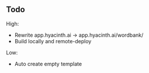 ## Todo

High:

* Rewrite app.hyacinth.ai -> app.hyacinth.ai/wordbank/
* Build locally and remote-deploy

Low:

* Auto create empty template


